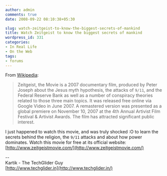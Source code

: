 ```yaml
---
author: admin
comments: true
date: 2008-09-22 08:10:38+05:30

slug: watch-zeitgeist-to-know-the-biggest-secrets-of-mankind
title: Watch Zeitgeist to know the biggest secrets of mankind
wordpress_id: 331
categories:
- In Real Life
- On the Web
tags:
- forums
---
```


From [Wikipedia](http://en.wikipedia.org/wiki/Zeitgeist,_the_Movie):


> Zeitgeist,  the Movie is a 2007 documentary film, produced by Peter Joseph about  the Jesus myth hypothesis, the attacks of `9/11`, and the Federal Reserve  Bank as well as a number of conspiracy theories related to those three  main topics. It was released free online via Google Video in June 2007. A  remastered version was presented as a global premiere on November 10,  2007 at the 4th Annual Artivist Film Festival & Artivist Awards. The  film has attracted significant public interest.


I just happened to watch this movie, and was truly shocked :O to learn the secrets behind the religion, the `9/11` attacks and about how power dominates. Watch this movie for free at its official website:
[http://www.zeitgeistmovie.com/](http://www.zeitgeistmovie.com/)


--  
Kartik - The TechGlider Guy  
[http://www.techglider.in](http://www.techglider.in/)
